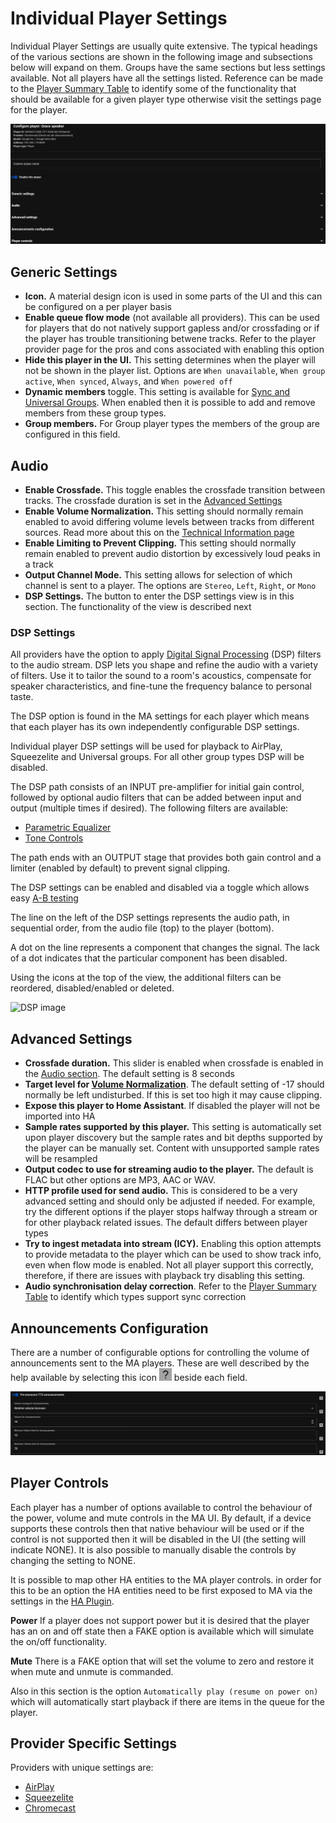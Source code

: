 # Individual Player Settings

Individual Player Settings are usually quite extensive. The typical headings of the various sections are shown in the following image and subsections below will expand on them. Groups have the same sections but less settings available. Not all players have all the settings listed. Reference can be made to the [Player Summary Table](../player-support/index.md) to identify some of the functionality that should be available for a given player type otherwise visit the settings page for the player. 

![image](../assets/screenshots/individual-player-settings.png)

## Generic Settings

- <b>Icon.</b> A material design icon is used in some parts of the UI and this can be configured on a per player basis
- <b>Enable queue flow mode</b> (not available all providers). This can be used for players that do not natively support gapless and/or crossfading or if the player has trouble transitioning betwene tracks. Refer to the player provider page for the pros and cons associated with enabling this option
- <b>Hide this player in the UI.</b> This setting determines when the player will not be shown in the player list. Options are `When unavailable`, `When group active`, `When synced`, `Always`, and `When powered off`
- <b>Dynamic members</b> toggle. This setting is available for [Sync and Universal Groups](../faq/groups.md). When enabled then it is possible to add and remove members from these group types.
- <b>Group members.</b> For Group player types the members of the group are configured in this field.

## Audio

- <b>Enable Crossfade.</b> This toggle enables the crossfade transition between tracks. The crossfade duration is set in the [Advanced Settings](#advanced-settings)
- <b>Enable Volume Normalization.</b> This setting should normally remain enabled to avoid differing volume levels between tracks from different sources. Read more about this on the [Technical Information page](../faq/tech-info.md#volume-normalization)
- <b>Enable Limiting to Prevent Clipping.</b> This setting should normally remain enabled to prevent audio distortion by excessively loud peaks in a track
- <b>Output Channel Mode.</b> This setting allows for selection of which channel is sent to a player. The options are `Stereo`, `Left`, `Right`, or `Mono`
- <b>DSP Settings.</b> The button to enter the DSP settings view is in this section. The functionality of the view is described next

### DSP Settings

All providers have the option to apply [Digital Signal Processing](https://en.wikipedia.org/wiki/Digital_signal_processing) (DSP) filters to the audio stream. DSP lets you shape and refine the audio with a variety of filters. Use it to tailor the sound to a room's acoustics, compensate for speaker characteristics, and fine-tune the frequency balance to personal taste.

The DSP option is found in the MA settings for each player which means that each player has its own independently configurable DSP settings.

Individual player DSP settings will be used for playback to AirPlay, Squeezelite and Universal groups. For all other group types DSP will be disabled.

The DSP path consists of an INPUT pre-amplifier for initial gain control, followed by optional audio filters that can be added between input and output (multiple times if desired). The following filters are available:

- [Parametric Equalizer](../dsp/parametriceq.md)
- [Tone Controls](../dsp/tonecontrols.md)

The path ends with an OUTPUT stage that provides both gain control and a limiter (enabled by default) to prevent signal clipping.

The DSP settings can be enabled and disabled via a toggle which allows easy [A-B testing](https://www.youtube.com/watch?v=KefGjPYyIO4)

The line on the left of the DSP settings represents the audio path, in sequential order, from the audio file (top) to the player (bottom).

A dot on the line represents a component that changes the signal. The lack of a dot indicates that the particular component has been disabled.

Using the icons at the top of the view, the additional filters can be reordered, disabled/enabled or deleted.

![DSP image](../assets/screenshots/dsp.jpg)

## Advanced Settings

- <b>Crossfade duration.</b> This slider is enabled when crossfade is enabled in the [Audio section](#audio). The default setting is 8 seconds
- <b>Target level for [Volume Normalization](../faq/tech-info.md#volume-normalization)</b>. The default setting of -17 should normally be left undisturbed. If this is set too high it may cause clipping.
- <b>Expose this player to Home Assistant</b>. If disabled the player will not be imported into HA
- <b>Sample rates supported by this player.</b> This setting is automatically set upon player discovery but the sample rates and bit depths supported by the player can be manually set. Content with unsupported sample rates will be resampled
- <b>Output codec to use for streaming audio to the player.</b> The default is FLAC but other options are MP3, AAC or WAV.
- <b>HTTP profile used for send audio.</b> This is considered to be a very advanced setting and should only be adjusted if needed. For example, try the different options if the player stops halfway through a stream or for other playback related issues. The default differs between player types
- <b>Try to ingest metadata into stream (ICY).</b> Enabling this option attempts to provide metadata to the player which can be used to show track info, even when flow mode is enabled. Not all player support this correctly, therefore, if there are issues with playback try disabling this setting.
- <b>Audio synchronisation delay correction</b>. Refer to the [Player Summary Table](../player-support/index.md) to identify which types support sync correction

## Announcements Configuration

There are a number of configurable options for controlling the volume of announcements sent to the MA players. These are well described by the help available by selecting this icon ![image](../assets/icons/question-mark.png) beside each field.

![image](../assets/screenshots/announcements-settings.png)

## Player Controls

Each player has a number of options available to control the behaviour of the power, volume and mute controls in the MA UI. By default, if a device supports these controls then that native behaviour will be used or if the control is not supported then it will be disabled in the UI (the setting will indicate NONE). It is also possible to manually disable the controls by changing the setting to NONE.

It is possible to map other HA entities to the MA player controls. in order for this to be an option the HA entities need to be first exposed to MA via the settings in the [HA Plugin](../ha-plugin.md/#configuring-the-home-assistant-plugin).

**Power** If a player does not support power but it is desired that the player has an on and off state then a FAKE option is available which will simulate the on/off functionality. 

**Mute** There is a FAKE option that will set the volume to zero and restore it when mute and unmute is commanded.

Also in this section is the option `Automatically play (resume on power on)` which will automatically start playback if there are items in the queue for the player.

## Provider Specific Settings

Providers with unique settings are:

- [AirPlay](../player-support/airplay.md/#settings)
- [Squeezelite](../player-support/squeezelite.md/#settings)
- [Chromecast](../player-support/google-cast.md/#settings)
